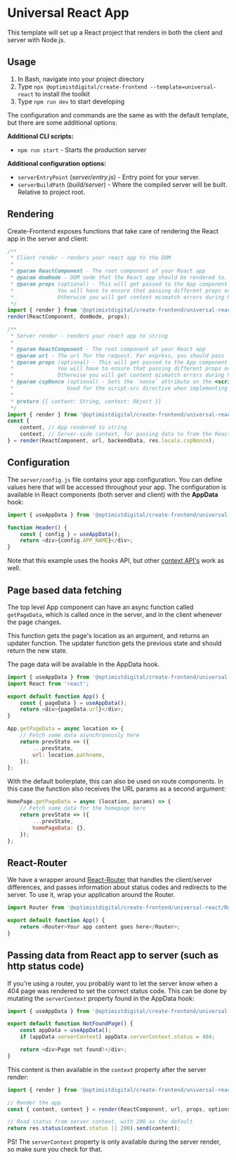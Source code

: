 # Universal React App

This template will set up a React project that renders in both the client and server with Node.js.

## Usage

1. In Bash, navigate into your project directory
2. Type `npx @optimistdigital/create-frontend --template=universal-react` to install the toolkit
3. Type `npm run dev` to start developing

The configuration and commands are the same as with the default template, but there are some additional options:

**Additional CLI scripts:**

-   `npm run start` - Starts the production server

**Additional configuration options:**

-   `serverEntryPoint` (_server/entry.js_) - Entry point for your server.
-   `serverBuildPath` (_build/server_) - Where the compiled server will be built. Relative to project root.

## Rendering

Create-Frontend exposes functions that take care of rendering the React app in the server and client:

```js
/**
 * Client render - renders your react app to the DOM
 *
 * @param ReactComponent - The root component of your React app
 * @param domNode - DOM node that the React app should be rendered to.
 * @param props (optional) - This will get passed to the App component during render, and as the 2nd argument to getPageData.
 *              You will have to ensure that passing different props on server/client won't result in a different HTML,
 *              Otherwise you will get content mismatch errors during hydration.
 */
import { render } from '@optimistdigital/create-frontend/universal-react/client';
render(ReactComponent, domNode, props);
```

```js
/**
 * Server render - renders your react app to string
 *
 * @param ReactComponent - The root component of your React app
 * @param url - The url for the request. For express, you should pass `req.originalUrl`
 * @param props (optional) - This will get passed to the App component during render, and as the 2nd argument to getPageData.
 *              You will have to ensure that passing different props on server/client won't result in a different HTML,
 *              Otherwise you will get content mismatch errors during hydration.
 * @param cspNonce (optional) - Sets the `nonce` attribute on the <script> element that create-frontend uses.
 *                 Used for the script-src directive when implementing a content-security-policy.
 *
 * @return {{ content: String, context: Object }}
 */
import { render } from '@optimistdigital/create-frontend/universal-react/server';
const {
    content, // App rendered to string
    context, // Server-side context, for passing data to from the React app to the server
} = render(ReactComponent, url, backendData, res.locals.cspNonce);
```

## Configuration

The `server/config.js` file contains your app configuration. You can define values here that will be accessed throughout your app.
The configuration is available in React components (both server and client) with the **AppData** hook:

```js
import { useAppData } from '@optimistdigital/create-frontend/universal-react';

function Header() {
    const { config } = useAppData();
    return <div>{config.APP_NAME}</div>;
}
```

Note that this example uses the hooks API, but other [context API's](https://reactjs.org/docs/context.html#api) work as well.

## Page based data fetching

The top level App component can have an async function called `getPageData`, which is called once in the server, and in the client whenever the page changes.

This function gets the page's location as an argument, and returns an updater function. The updater function gets the previous state and should return the new state.

The page data will be available in the AppData hook.

```js
import { useAppData } from '@optimistdigital/create-frontend/universal-react';
import React from 'react';

export default function App() {
    const { pageData } = useAppData();
    return <div>{pageData.url}</div>;
}

App.getPageData = async location => {
    // Fetch some data asynchronously here
    return prevState => ({
        ...prevState,
        url: location.pathname,
    });
};
```

With the default boilerplate, this can also be used on route components. In this case the function also receives the URL params as a second argument:

```js
HomePage.getPageData = async (location, params) => {
    // Fetch some data for the homepage here
    return prevState => ({
        ...prevState,
        homePageData: {},
    });
};
```

## React-Router

We have a wrapper around [React-Router](https://github.com/ReactTraining/react-router) that handles the
client/server differences, and passes information about status codes and redirects to the server.
To use it, wrap your application around the Router.

```js
import Router from '@optimistdigital/create-frontend/universal-react/Router';

export default function App() {
    return <Router>Your app content goes here</Router>;
}
```

## Passing data from React app to server (such as http status code)

If you're using a router, you probably want to let the server know when a 404 page was rendered to set the correct status code. This can be done by mutating the `serverContext` property found in the AppData hook:

```js
import { useAppData } from '@optimistdigital/create-frontend/universal-react';

export default function NotFoundPage() {
    const appData = useAppData();
    if (appData.serverContext) appData.serverContext.status = 404;

    return <div>Page not found!</div>;
}
```

This content is then available in the `context` property after the server render:

```js
import { render } from '@optimistdigital/create-frontend/universal-react/server';

// Render the app
const { content, context } = render(ReactComponent, url, props, options);

// Read status from server context, with 200 as the default
return res.status(context.status || 200).send(content);
```

PS! The `serverContext` property is only available during the server render, so make sure you check for that.
